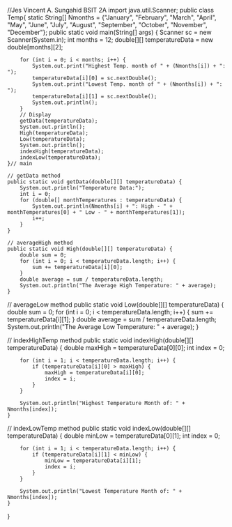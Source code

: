 //Jes Vincent A. Sungahid BSIT 2A 
import java.util.Scanner;
public class Temp{
    static String[] Nmonths = {"January", "February", "March", "April", "May", "June", "July", "August", "September", "October", "November", "December"};
    public static void main(String[] args) {
        Scanner sc = new Scanner(System.in);
        int months = 12;
        double[][] temperatureData = new double[months][2];

        for (int i = 0; i < months; i++) {
            System.out.print("Highest Temp. month of " + (Nmonths[i]) + ": ");
            temperatureData[i][0] = sc.nextDouble();
            System.out.print("Lowest Temp. month of " + (Nmonths[i]) + ": ");
            temperatureData[i][1] = sc.nextDouble();
            System.out.println(); 
        }
        // Display
        getData(temperatureData);
        System.out.println();
        High(temperatureData);
        Low(temperatureData);
        System.out.println();
        indexHigh(temperatureData);
        indexLow(temperatureData);
    }// main

    // getData method
    public static void getData(double[][] temperatureData) {
        System.out.println("Temperature Data:");
        int i = 0;
        for (double[] monthTemperatures : temperatureData) {
            System.out.println(Nmonths[i] + ": High - " + monthTemperatures[0] + " Low - " + monthTemperatures[1]);
            i++;
        }
    }

    // averageHigh method
    public static void High(double[][] temperatureData) {
        double sum = 0;
        for (int i = 0; i < temperatureData.length; i++) {
            sum += temperatureData[i][0];
        }
        double average = sum / temperatureData.length;
        System.out.println("The Average High Temperature: " + average);
    }

   // averageLow method
    public static void Low(double[][] temperatureData) {
        double sum = 0;
        for (int i = 0; i < temperatureData.length; i++) {
            sum += temperatureData[i][1];
        }
        double average = sum / temperatureData.length;
        System.out.println("The Average Low Temperature: " + average);
    }

   // indexHighTemp method
    public static void indexHigh(double[][] temperatureData) {
        double maxHigh = temperatureData[0][0];
        int index = 0;

        for (int i = 1; i < temperatureData.length; i++) {
            if (temperatureData[i][0] > maxHigh) {
                maxHigh = temperatureData[i][0];
                index = i;
            }
        }

        System.out.println("Highest Temperature Month of: " + Nmonths[index]);
    }

   // indexLowTemp method
    public static void indexLow(double[][] temperatureData) {
        double minLow = temperatureData[0][1];
        int index = 0;

        for (int i = 1; i < temperatureData.length; i++) {
            if (temperatureData[i][1] < minLow) {
                minLow = temperatureData[i][1];
                index = i;
            }
        }

        System.out.println("Lowest Temperature Month of: " + Nmonths[index]);
    }
    
}
